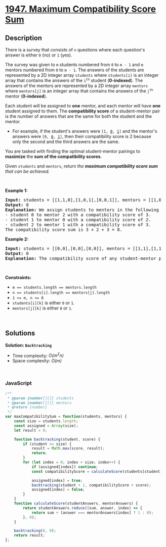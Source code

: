 # [1947. Maximum Compatibility Score Sum](https://leetcode.com/problems/maximum-compatibility-score-sum)

## Description

<div class="elfjS" data-track-load="description_content"><p>There is a survey that consists of <code>n</code> questions where each question's answer is either <code>0</code> (no) or <code>1</code> (yes).</p>

<p>The survey was given to <code>m</code> students numbered from <code>0</code> to <code>m - 1</code> and <code>m</code> mentors numbered from <code>0</code> to <code>m - 1</code>. The answers of the students are represented by a 2D integer array <code>students</code> where <code>students[i]</code> is an integer array that contains the answers of the <code>i<sup>th</sup></code> student (<strong>0-indexed</strong>). The answers of the mentors are represented by a 2D integer array <code>mentors</code> where <code>mentors[j]</code> is an integer array that contains the answers of the <code>j<sup>th</sup></code> mentor (<strong>0-indexed</strong>).</p>

<p>Each student will be assigned to <strong>one</strong> mentor, and each mentor will have <strong>one</strong> student assigned to them. The <strong>compatibility score</strong> of a student-mentor pair is the number of answers that are the same for both the student and the mentor.</p>

<ul>
	<li>For example, if the student's answers were <code>[1, <u>0</u>, <u>1</u>]</code> and the mentor's answers were <code>[0, <u>0</u>, <u>1</u>]</code>, then their compatibility score is 2 because only the second and the third answers are the same.</li>
</ul>

<p>You are tasked with finding the optimal student-mentor pairings to <strong>maximize</strong> the<strong> sum of the compatibility scores</strong>.</p>

<p>Given <code>students</code> and <code>mentors</code>, return <em>the <strong>maximum compatibility score sum</strong> that can be achieved.</em></p>

<p>&nbsp;</p>
<p><strong class="example">Example 1:</strong></p>

<pre><strong>Input:</strong> students = [[1,1,0],[1,0,1],[0,0,1]], mentors = [[1,0,0],[0,0,1],[1,1,0]]
<strong>Output:</strong> 8
<strong>Explanation:</strong>&nbsp;We assign students to mentors in the following way:
- student 0 to mentor 2 with a compatibility score of 3.
- student 1 to mentor 0 with a compatibility score of 2.
- student 2 to mentor 1 with a compatibility score of 3.
The compatibility score sum is 3 + 2 + 3 = 8.
</pre>

<p><strong class="example">Example 2:</strong></p>

<pre><strong>Input:</strong> students = [[0,0],[0,0],[0,0]], mentors = [[1,1],[1,1],[1,1]]
<strong>Output:</strong> 0
<strong>Explanation:</strong> The compatibility score of any student-mentor pair is 0.
</pre>

<p>&nbsp;</p>
<p><strong>Constraints:</strong></p>

<ul>
	<li><code>m == students.length == mentors.length</code></li>
	<li><code>n == students[i].length == mentors[j].length</code></li>
	<li><code>1 &lt;= m, n &lt;= 8</code></li>
	<li><code>students[i][k]</code> is either <code>0</code> or <code>1</code>.</li>
	<li><code>mentors[j][k]</code> is either <code>0</code> or <code>1</code>.</li>
</ul>
</div>

<p>&nbsp;</p>

## Solutions

**Solution: `Backtracking`**
- Time complexity: <em>O(m<sup>2</sup>n)</em>
- Space complexity: <em>O(m)</em>

<p>&nbsp;</p>

### **JavaScript**

```js
/**
 * @param {number[][]} students
 * @param {number[][]} mentors
 * @return {number}
 */
var maxCompatibilitySum = function(students, mentors) {
    const size = students.length;
    const assigned = Array(size);
    let result = 0;

    function backtracking(student, score) {
        if (student >= size) {
            result = Math.max(score, result);
            return;
        }
        for (let index = 0; index < size; index++) {
            if (assigned[index]) continue;
            const compatibilityScore = calculateScore(students[student], mentors[index]);

            assigned[index] = true;
            backtracking(student + 1, compatibilityScore + score);
            assigned[index] = false;
        }
    }
    function calculateScore(studentAnswers, mentorAnswers) {
        return studentAnswers.reduce((sum, answer, index) => {
            return sum + (answer === mentorAnswers[index] ? 1 : 0);
        }, 0);
    }

    backtracking(0, 0);
    return result;
};
```
